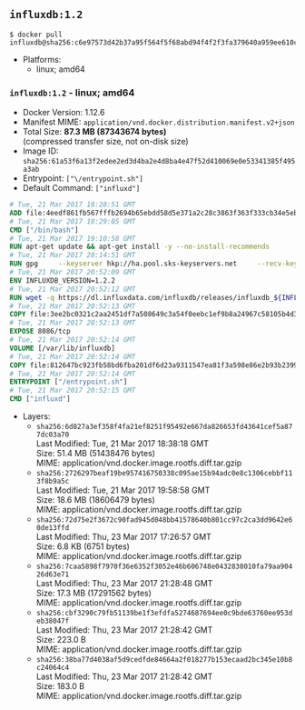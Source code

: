 ## `influxdb:1.2`

```console
$ docker pull influxdb@sha256:c6e97573d42b37a95f564f5f68abd94f4f2f3fa379640a959ee610cda1902387
```

-	Platforms:
	-	linux; amd64

### `influxdb:1.2` - linux; amd64

-	Docker Version: 1.12.6
-	Manifest MIME: `application/vnd.docker.distribution.manifest.v2+json`
-	Total Size: **87.3 MB (87343674 bytes)**  
	(compressed transfer size, not on-disk size)
-	Image ID: `sha256:61a53f6a13f2edee2ed3d4ba2e4d8ba4e47f52d410069e0e53341385f495a3ab`
-	Entrypoint: `["\/entrypoint.sh"]`
-	Default Command: `["influxd"]`

```dockerfile
# Tue, 21 Mar 2017 18:28:51 GMT
ADD file:4eedf861fb567fffb2694b65ebdd58d5e371a2c28c3863f363f333cb34e5eb7b in / 
# Tue, 21 Mar 2017 18:29:05 GMT
CMD ["/bin/bash"]
# Tue, 21 Mar 2017 19:10:58 GMT
RUN apt-get update && apt-get install -y --no-install-recommends 		ca-certificates 		curl 		wget 	&& rm -rf /var/lib/apt/lists/*
# Tue, 21 Mar 2017 20:14:51 GMT
RUN gpg     --keyserver hkp://ha.pool.sks-keyservers.net     --recv-keys 05CE15085FC09D18E99EFB22684A14CF2582E0C5
# Tue, 21 Mar 2017 20:52:09 GMT
ENV INFLUXDB_VERSION=1.2.2
# Tue, 21 Mar 2017 20:52:12 GMT
RUN wget -q https://dl.influxdata.com/influxdb/releases/influxdb_${INFLUXDB_VERSION}_amd64.deb.asc &&     wget -q https://dl.influxdata.com/influxdb/releases/influxdb_${INFLUXDB_VERSION}_amd64.deb &&     gpg --batch --verify influxdb_${INFLUXDB_VERSION}_amd64.deb.asc influxdb_${INFLUXDB_VERSION}_amd64.deb &&     dpkg -i influxdb_${INFLUXDB_VERSION}_amd64.deb &&     rm -f influxdb_${INFLUXDB_VERSION}_amd64.deb*
# Tue, 21 Mar 2017 20:52:13 GMT
COPY file:3ee2bc0321c2aa2451df7a508649c3a54f0eebc1ef9b8a24967c58105b4d3160 in /etc/influxdb/influxdb.conf 
# Tue, 21 Mar 2017 20:52:13 GMT
EXPOSE 8086/tcp
# Tue, 21 Mar 2017 20:52:14 GMT
VOLUME [/var/lib/influxdb]
# Tue, 21 Mar 2017 20:52:14 GMT
COPY file:812647bc923fb58bd6fba201df6d23a9311547ea81f3a598e86e2b93b2399169 in /entrypoint.sh 
# Tue, 21 Mar 2017 20:52:14 GMT
ENTRYPOINT ["/entrypoint.sh"]
# Tue, 21 Mar 2017 20:52:15 GMT
CMD ["influxd"]
```

-	Layers:
	-	`sha256:6d827a3ef358f4fa21ef8251f95492e667da826653fd43641cef5a877dc03a70`  
		Last Modified: Tue, 21 Mar 2017 18:38:18 GMT  
		Size: 51.4 MB (51438476 bytes)  
		MIME: application/vnd.docker.image.rootfs.diff.tar.gzip
	-	`sha256:2726297beaf19be957416750338c095ae15b94adc0e8c1306cebbf113f8b9a5c`  
		Last Modified: Tue, 21 Mar 2017 19:58:58 GMT  
		Size: 18.6 MB (18606479 bytes)  
		MIME: application/vnd.docker.image.rootfs.diff.tar.gzip
	-	`sha256:72d75e2f3672c90fad945d048bb41578640b801cc97c2ca3dd9642e60de13ffd`  
		Last Modified: Thu, 23 Mar 2017 17:26:57 GMT  
		Size: 6.8 KB (6751 bytes)  
		MIME: application/vnd.docker.image.rootfs.diff.tar.gzip
	-	`sha256:7caa5898f7970f36e6352f3052e46b606748e0432838010fa79aa90426d63e71`  
		Last Modified: Thu, 23 Mar 2017 21:28:48 GMT  
		Size: 17.3 MB (17291562 bytes)  
		MIME: application/vnd.docker.image.rootfs.diff.tar.gzip
	-	`sha256:cbf3290c79fb51139be1f3efdfa5274687694ee0c9bde63760ee953deb38047f`  
		Last Modified: Thu, 23 Mar 2017 21:28:42 GMT  
		Size: 223.0 B  
		MIME: application/vnd.docker.image.rootfs.diff.tar.gzip
	-	`sha256:38ba77d4038af5d9cedfde84664a2f018277b153ecaad2bc345e10b8c24064c4`  
		Last Modified: Thu, 23 Mar 2017 21:28:42 GMT  
		Size: 183.0 B  
		MIME: application/vnd.docker.image.rootfs.diff.tar.gzip
